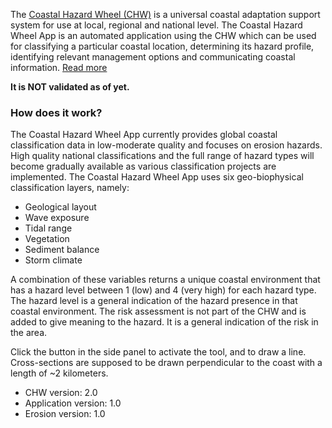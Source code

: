 The [Coastal Hazard Wheel (CHW)](http://www.coastalhazardwheel.org/) is a universal coastal adaptation support system for use at local, regional and national level. The Coastal Hazard Wheel App is an automated application using the CHW which can be used for classifying a particular coastal location, determining its hazard profile, identifying relevant management options and communicating coastal information. [Read more](https://link.springer.com/article/10.1007%2Fs11852-018-0609-x)

**It is NOT validated as of yet.**

### How does it work?
The Coastal Hazard Wheel App currently provides global coastal classification data in low-moderate quality and focuses on erosion hazards. High quality national classifications and the full range of hazard types will become gradually available as various classification projects are implemented. The Coastal Hazard Wheel App uses six geo-biophysical classification layers, namely:

* Geological layout
* Wave exposure
* Tidal range
* Vegetation
* Sediment balance
* Storm climate


A combination of these variables returns a unique coastal environment that has a hazard level between 1 (low) and 4 (very high) for each hazard type. The hazard level is a general indication of the hazard presence in that coastal environment. The risk assessment is not part of the CHW and is added to give meaning to the hazard. It is a general indication of the risk in the area.

Click the button in the side panel to activate the tool, and to draw a line. Cross-sections are supposed to be drawn perpendicular to the coast with a length of ~2 kilometers.

* CHW version: 2.0
* Application version: 1.0
* Erosion version: 1.0